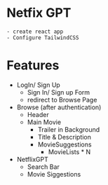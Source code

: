 # Netfix GPT
    - create react app
    - Configure TailwindCSS

# Features
- LogIn/ Sign Up
    - Sign In/ Sign up Form
    - redirect to Browse Page
- Browse (after authentication)
    - Header
    - Main Movie
        - Trailer in Background
        - Title & Description 
        - MovieSuggestions
            - MovieLists * N
- NetflixGPT
    - Search Bar
    - Movie Siggestions